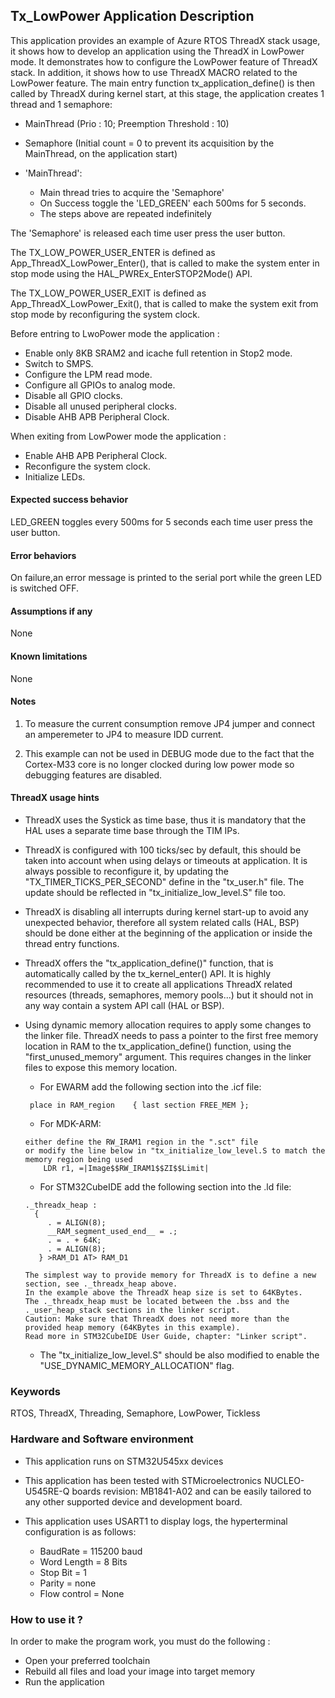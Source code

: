 
## <b>Tx_LowPower Application Description</b>

This application provides an example of Azure RTOS ThreadX stack usage, it shows how to develop an application using the ThreadX in LowPower mode.
It demonstrates how to configure the LowPower feature of ThreadX stack. In addition, it shows how to use ThreadX MACRO related to the LowPower feature.
The main entry function tx_application_define() is then called by ThreadX during kernel start, at this stage, the application creates 1 thread and 1 semaphore:

  - MainThread (Prio : 10; Preemption Threshold : 10)
  - Semaphore  (Initial count = 0 to prevent its acquisition by the MainThread, on the application start)

- 'MainThread':
  + Main thread tries to acquire the 'Semaphore'
  + On Success toggle the 'LED_GREEN' each 500ms for 5 seconds.
  + The steps above are repeated indefinitely

The 'Semaphore' is released each time user press the user button.

The TX_LOW_POWER_USER_ENTER is defined as App_ThreadX_LowPower_Enter(), that is called to make the system enter in stop mode using the HAL_PWREx_EnterSTOP2Mode() API.

The TX_LOW_POWER_USER_EXIT is defined as App_ThreadX_LowPower_Exit(), that is called to make the system exit from stop mode by reconfiguring the system clock.

Before entring to LwoPower mode the application :
- Enable only 8KB SRAM2 and icache full retention in Stop2 mode.
- Switch to SMPS.
- Configure the LPM read mode.
- Configure all GPIOs to analog mode.
- Disable all GPIO clocks.
- Disable all unused peripheral clocks.
- Disable AHB APB Peripheral Clock.

When exiting from LowPower mode the application :
- Enable AHB APB Peripheral Clock.
- Reconfigure the system clock.
- Initialize LEDs.

####  <b>Expected success behavior</b>

LED_GREEN toggles every 500ms for 5 seconds each time user press the user button.

#### <b>Error behaviors</b>

On failure,an error message is printed to the serial port while the green LED is switched OFF.

#### <b>Assumptions if any</b>
None

#### <b>Known limitations</b>
None

#### <b>Notes</b>

 1. To measure the current consumption remove JP4 jumper
    and connect an amperemeter to JP4 to measure IDD current.

 2. This example can not be used in DEBUG mode due to the fact
    that the Cortex-M33 core is no longer clocked during low power mode
    so debugging features are disabled.

#### <b>ThreadX usage hints</b>

 - ThreadX uses the Systick as time base, thus it is mandatory that the HAL uses a separate time base through the TIM IPs.
 - ThreadX is configured with 100 ticks/sec by default, this should be taken into account when using delays or timeouts at application.
   It is always possible to reconfigure it, by updating the "TX_TIMER_TICKS_PER_SECOND" define in the "tx_user.h" file. The update should be reflected in "tx_initialize_low_level.S" file too.
 - ThreadX is disabling all interrupts during kernel start-up to avoid any unexpected behavior, therefore all system related calls (HAL, BSP) should be done either at the beginning of the application or inside the thread entry functions.
 - ThreadX offers the "tx_application_define()" function, that is automatically called by the tx_kernel_enter() API.
   It is highly recommended to use it to create all applications ThreadX related resources (threads, semaphores, memory pools...)  but it should not in any way contain a system API call (HAL or BSP).
 - Using dynamic memory allocation requires to apply some changes to the linker file.
   ThreadX needs to pass a pointer to the first free memory location in RAM to the tx_application_define() function,
   using the "first_unused_memory" argument.
   This requires changes in the linker files to expose this memory location.
    + For EWARM add the following section into the .icf file:
    ```
     place in RAM_region    { last section FREE_MEM };
     ```
    + For MDK-ARM:
    ```
    either define the RW_IRAM1 region in the ".sct" file
    or modify the line below in "tx_initialize_low_level.S to match the memory region being used
        LDR r1, =|Image$$RW_IRAM1$$ZI$$Limit|
    ```
    + For STM32CubeIDE add the following section into the .ld file:
    ```
    ._threadx_heap :
      {
         . = ALIGN(8);
         __RAM_segment_used_end__ = .;
         . = . + 64K;
         . = ALIGN(8);
       } >RAM_D1 AT> RAM_D1
    ```

       The simplest way to provide memory for ThreadX is to define a new section, see ._threadx_heap above.
       In the example above the ThreadX heap size is set to 64KBytes.
       The ._threadx_heap must be located between the .bss and the ._user_heap_stack sections in the linker script.
       Caution: Make sure that ThreadX does not need more than the provided heap memory (64KBytes in this example).
       Read more in STM32CubeIDE User Guide, chapter: "Linker script".

    + The "tx_initialize_low_level.S" should be also modified to enable the "USE_DYNAMIC_MEMORY_ALLOCATION" flag.

### <b>Keywords</b>

RTOS, ThreadX, Threading, Semaphore, LowPower, Tickless

### <b>Hardware and Software environment</b>

  - This application runs on STM32U545xx devices
  - This application has been tested with STMicroelectronics NUCLEO-U545RE-Q boards revision: MB1841-A02
    and can be easily tailored to any other supported device and development board.

  - This application uses USART1 to display logs, the hyperterminal configuration is as follows:

      - BaudRate = 115200 baud
      - Word Length = 8 Bits
      - Stop Bit = 1
      - Parity = none
      - Flow control = None

###  <b>How to use it ?</b>

In order to make the program work, you must do the following :

 - Open your preferred toolchain
 - Rebuild all files and load your image into target memory
 - Run the application
